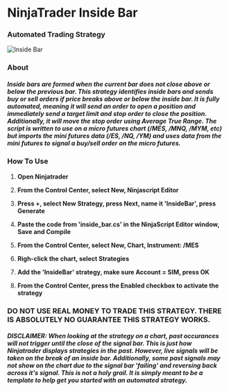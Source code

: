 # NinjaTrader Inside Bar

### Automated Trading Strategy

![Inside Bar](https://github.com/iniguezdj/ninjatrader_inside_strategy/blob/master/mes_5min.PNG)

### About

##### Inside bars are formed when the current bar does not close above or below the previous bar. This strategy identifies inside bars and sends buy or sell orders if price breaks above or below the inside bar. It is fully automated, meaning it will send an order to open a position and immediately send a target limit and stop order to close the position. Additionally, it will move the stop order using Average True Range. The script is written to use on a micro futures chart (/MES, /MNQ, /MYM, etc) but imports the mini futures data (/ES, /NQ, /YM) and uses data from the mini futures to signal a buy/sell order on the micro futures.

### How To Use

1. **Open Ninjatrader**

2. **From the Control Center, select New, Ninjascript Editor**

3. **Press +, select New Strategy, press Next, name it 'InsideBar', press Generate**

4. **Paste the code from 'inside_bar.cs' in the NinjaScript Editor window, Save and Compile**

5. **From the Control Center, select New, Chart, Instrument: /MES**

6. **Righ-click the chart, select Strategies**

7. **Add the 'InsideBar' strategy, make sure Account = SIM, press OK**

8. **From the Control Center, press the Enabled checkbox to activate the strategy**

### DO NOT USE REAL MONEY TO TRADE THIS STRATEGY. THERE IS ABSOLUTELY NO GUARANTEE THIS STRATEGY WORKS.

##### DISCLAIMER: When looking at the strategy on a chart, past occurances will not trigger until the close of the signal bar. This is just how Ninjatrader displays strategies in the past. However, live signals will be taken on the break of an inside bar. Additionally, some past signals may not show on the chart due to the signal bar 'failing' and reversing back across it's signal. This is not a holy grail. It is simply meant to be a template to help get you started with an automated strategy.